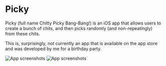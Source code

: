 # Picky

Picky (full name Chitty Picky Bang-Bang!) is an iOS app that allows users to create a bunch of chits, and then picks randomly (and non-repeatingly) from these chits. 

This is, surprisingly, not currently an app that is available on the app store and was developed by me for a birthday party.

![App screenshots](https://github.com/user-attachments/assets/e38ec589-61c0-406f-bfbf-1b143d8e5a35) ![App screenshots](https://github.com/user-attachments/assets/603aaa03-cfd7-44cd-9ec0-a9029b56edfb)
